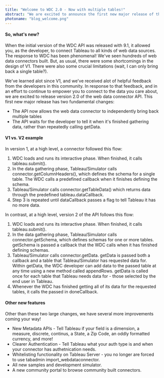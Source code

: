 ```yaml
---
title: "Welcome to WDC 2.0 - Now with multiple tables!"
abstract: "We are excited to announce the first new major release of the Web Data Connector - Version 2.0.  The new version of the API will allow you to build more powerful and flexible connectors to Tableau."
photoname: "blog_welcome.png"
---
```



#### So, what's new?
When the initial version of the WDC API was released with 9.1, it allowed you, as the developer,
to connect Tableau to all kinds of web data sources.  The response to WDC has been phenomenal! We've seen 
hundreds of web data connectors built.  But, as usual, there were some shortcomings in the design of V1.  There
were also some crucial limitations (wait, I can only bring back a single table?).

We've learned alot since V1, and we've received alot of helpful feedback from the developers in this community.
In response to that feedback, and in an effort to continue to empower you to connect to the data you care about,
we are excited to release version 2.0 of the web data connector API.  This first new major release has two 
fundamental changes:

- The API now allows the web data connector to independently bring back multiple tables
- The API waits for the developer to tell it when it's finished gathering data, rather than repeatedly calling getData.


#### V1 vs. V2 example
In version 1, at a high level, a connector followed this flow:

1. WDC loads and runs its interactive phase. When finished, it calls tableau.submit().
2. In the data gathering phase, Tableau/Simulator calls connector.getColumnHeaders(), which defines the schema for a single table. The WDC calls a predefined callback when it finishes defining the schema.
3. Tableau/Simulator calls connector.getTableData() which returns data through the predefined tableau.dataCallback.
4. Step 3 is repeated until dataCallback passes a flag to tell Tableau it has no more data.


In contrast, at a high level, version 2 of the API follows this flow:

1. WDC loads and runs its interactive phase. When finished, it calls tableau.submit().
2. In the data gathering phase, Tableau/Simulator calls connector.getSchema, which defines schemas for one or more tables. getSchema is passed a callback that the WDC calls when it has finished defining schemas.
3. Tableau/Simulator calls connector.getData. getData is passed both a callback and a table that Tableau/Simulator has requested data for. Within getData, the WDC developer can add data to the passed table at any time using a new method called appendRows. getData is called once for each table that Tableau needs data for - those selected by the end user in Tableau.
4. Whenever the WDC has finished getting all of its data for the requested tables, it calls the passed in doneCallback.


#### Other new features
Other than these two large changes, we have several more improvements coming your way!

- New Metadata APIs - Tell Tableau if your field is a dimension, a measure, discrete, continus, a State, a Zip Code, an oddly formatted currency, and more!
- Clearer Authentication - Tell Tableau what your auth type is and when your connector has authetnication needs. 
- Whitelisting functionality on Tableau Server - you no longer are forced to use tabadmin import_webdataconnector.
- All new samples and development simulator.
- A new community portal to browse community built connectors.
